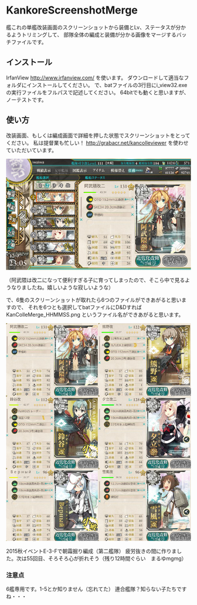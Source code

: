 # KankoreScreenshotMerge

艦これの単艦改装画面のスクリーンショットから装備とLv、ステータスが分かるようトリミングして、
部隊全体の編成と装備が分かる画像をマージするバッチファイルです。

## インストール
IrfanView http://www.irfanview.com/ を使います。
ダウンロードして適当なフォルダにインストールしてください。
で、batファイルの3行目にi_view32.exeの実行ファイルをフルパスで記述してください。
64bitでも動くと思いますが、ノーテストです。

## 使い方
改装画面、もしくは編成画面で詳細を押した状態でスクリーンショットをとってください。
私は提督業も忙しい！ http://grabacr.net/kancolleviewer を使わせていただいています。

![あぶくまprpr](KanColle-151207-23052580.png)

（阿武隈は改二になって便利すぎる子に育ってしまったので、そこら中で見るようなりましたね。嬉しいような寂しいような）

で、6隻のスクリーンショットが取れたら6つのファイルができあがると思いますので、
それを6つとも選択してbatファイルにD&Dすれば KanColleMerge_HHMMSS.png というファイル名ができあがると思います。

![朝霜が実装されません](KanColleMerge_230541.png)

2015秋イベントE-3-Fで朝霜掘り編成（第二艦隊）
疲労抜きの間に作りました。次は55回目、そろそろ心が折れそう（残り12時間ぐらい　まるゆmgmg）

### 注意点
6艦専用です。1-5とか知りません（忘れてた）
連合艦隊？知らない子たちですね・・・
